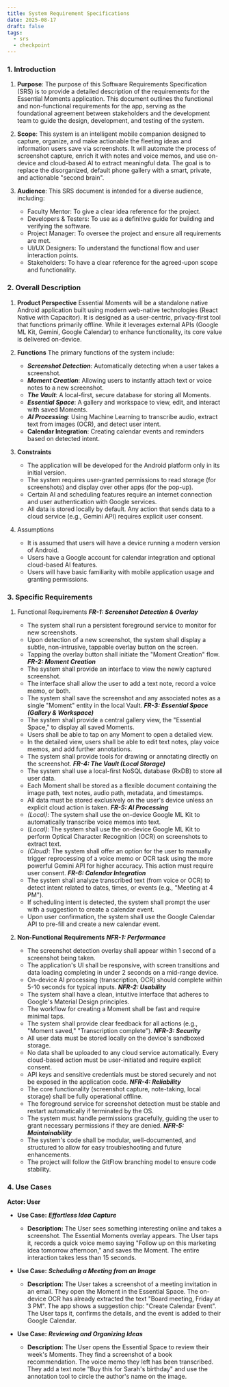 ```yaml
---
title: System Requirement Specifications
date: 2025-08-17
draft: false
tags:
  - srs
  - checkpoint
---
```

### 1. Introduction
1. **Purpose**:
		The purpose of this Software Requirements Specification (SRS) is to provide a detailed description of the requirements for the Essential Moments application. This document outlines the functional and non-functional requirements for the app, serving as the foundational agreement between stakeholders and the development team to guide the design, development, and testing of the system.
		
2. **Scope**:
		This system is an intelligent mobile companion designed to capture, organize, and make actionable the fleeting ideas and information users save via screenshots. It will automate the process of screenshot capture, enrich it with notes and voice memos, and use on-device and cloud-based AI to extract meaningful data. The goal is to replace the disorganized, default phone gallery with a smart, private, and actionable "second brain".
		
3. **Audience**:
	This SRS document is intended for a diverse audience, including: 
	- Faculty Mentor: To give a clear idea reference for the project.
	- Developers & Testers: To use as a definitive guide for building and verifying the software.
	- Project Manager: To oversee the project and ensure all requirements are met.
	- UI/UX Designers: To understand the functional flow and user interaction points.
	- Stakeholders: To have a clear reference for the agreed-upon scope and functionality.


### 2. Overall Description

1. **Product Perspective**
	Essential Moments will be a standalone native Android application built using modern web-native technologies (React Native with Capacitor). It is designed as a user-centric, privacy-first tool that functions primarily offline. While it leverages external APIs (Google ML Kit, Gemini, Google Calendar) to enhance functionality, its core value is delivered on-device.
	
2. **Functions**
	The primary functions of the system include:
	- ***Screenshot Detection***: Automatically detecting when a user takes a screenshot.
	- ***Moment Creation***: Allowing users to instantly attach text or voice notes to a new screenshot.
	- ***The Vault***: A local-first, secure database for storing all Moments.
	- ***Essential Space***: A gallery and workspace to view, edit, and interact with saved Moments.
	- ***AI Processing***: Using Machine Learning to transcribe audio, extract text from images (OCR), and detect user intent.
	- **Calendar Integration**: Creating calendar events and reminders based on detected intent.
	
3. **Constraints**
	- The application will be developed for the Android platform only in its initial version.
	- The system requires user-granted permissions to read storage (for screenshots) and display over other apps (for the pop-up).
	- Certain AI and scheduling features require an internet connection and user authentication with Google services.
	- All data is stored locally by default. Any action that sends data to a cloud service (e.g., Gemini API) requires explicit user consent.

4. Assumptions
	- It is assumed that users will have a device running a modern version of Android.
	- Users have a Google account for calendar integration and optional cloud-based AI features.
	- Users will have basic familiarity with mobile application usage and granting permissions.


### 3.  Specific Requirements

1. Functional Requirements
	***FR-1: Screenshot Detection & Overlay***
	- The system shall run a persistent foreground service to monitor for new screenshots.
	- Upon detection of a new screenshot, the system shall display a subtle, non-intrusive, tappable overlay button on the screen.
	- Tapping the overlay button shall initiate the "Moment Creation" flow.
	***FR-2: Moment Creation***
	- The system shall provide an interface to view the newly captured screenshot.
	- The interface shall allow the user to add a text note, record a voice memo, or both.
	- The system shall save the screenshot and any associated notes as a single "Moment" entity in the local Vault.
	***FR-3: Essential Space (Gallery & Workspace)***
	- The system shall provide a central gallery view, the "Essential Space," to display all saved Moments.
	- Users shall be able to tap on any Moment to open a detailed view.
	- In the detailed view, users shall be able to edit text notes, play voice memos, and add further annotations.
	- The system shall provide tools for drawing or annotating directly on the screenshot.
	***FR-4: The Vault (Local Storage)***
	- The system shall use a local-first NoSQL database (RxDB) to store all user data.
	- Each Moment shall be stored as a flexible document containing the image path, text notes, audio path, metadata, and timestamps.
	- All data must be stored exclusively on the user's device unless an explicit cloud action is taken.
	***FR-5: AI Processing*** 
	- *(Local)*: The system shall use the on-device Google ML Kit to automatically transcribe voice memos into text.
	- (*Local)*: The system shall use the on-device Google ML Kit to perform Optical Character Recognition (OCR) on screenshots to extract text.
	- *(Cloud)*: The system shall offer an option for the user to manually trigger reprocessing of a voice memo or OCR task using the more powerful Gemini API for higher accuracy. This action must require user consent.
	***FR-6: Calendar Integration***
	- The system shall analyze transcribed text (from voice or OCR) to detect intent related to dates, times, or events (e.g., "Meeting at 4 PM").
	- If scheduling intent is detected, the system shall prompt the user with a suggestion to create a calendar event.
	- Upon user confirmation, the system shall use the Google Calendar API to pre-fill and create a new calendar event.
	
2. **Non-Functional Requirements**
	***NFR-1: Performance*** 
	- The screenshot detection overlay shall appear within 1 second of a screenshot being taken.
	- The application's UI shall be responsive, with screen transitions and data loading completing in under 2 seconds on a mid-range device.
	- On-device AI processing (transcription, OCR) should complete within 5-10 seconds for typical inputs.
	***NFR-2: Usability*** 
	- The system shall have a clean, intuitive interface that adheres to Google's Material Design principles.
	- The workflow for creating a Moment shall be fast and require minimal taps.
	- The system shall provide clear feedback for all actions (e.g., "Moment saved," "Transcription complete").
	***NFR-3: Security*** 
	- All user data must be stored locally on the device's sandboxed storage.
	- No data shall be uploaded to any cloud service automatically. Every cloud-based action must be user-initiated and require explicit consent.
	- API keys and sensitive credentials must be stored securely and not be exposed in the application code.
	***NFR-4: Reliability*** 
	- The core functionality (screenshot capture, note-taking, local storage) shall be fully operational offline.
	- The foreground service for screenshot detection must be stable and restart automatically if terminated by the OS.
	- The system must handle permissions gracefully, guiding the user to grant necessary permissions if they are denied.
	***NFR-5: Maintainability*** 
	- The system's code shall be modular, well-documented, and structured to allow for easy troubleshooting and future enhancements.
	- The project will follow the GitFlow branching model to ensure code stability.


### 4. Use Cases
**Actor: User**
	
- **Use Case:** ***Effortless Idea Capture***
	- **Description:** The User sees something interesting online and takes a screenshot. The Essential Moments overlay appears. The User taps it, records a quick voice memo saying "Follow up on this marketing idea tomorrow afternoon," and saves the Moment. The entire interaction takes less than 15 seconds.
	
- **Use Case:** ***Scheduling a Meeting from an Image***
	- **Description:** The User takes a screenshot of a meeting invitation in an email. They open the Moment in the Essential Space. The on-device OCR has already extracted the text "Board meeting, Friday at 3 PM". The app shows a suggestion chip: "Create Calendar Event". The User taps it, confirms the details, and the event is added to their Google Calendar.
		
- **Use Case:** ***Reviewing and Organizing Ideas***
	- **Description:** The User opens the Essential Space to review their week's Moments. They find a screenshot of a book recommendation. The voice memo they left has been transcribed. They add a text note "Buy this for Sarah's birthday" and use the annotation tool to circle the author's name on the image.